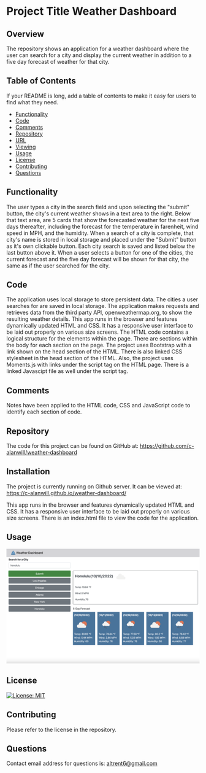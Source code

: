 # Project Title Weather Dashboard
## Overview 

The repository shows an application for a weather dashboard where the user can search for a city and display the current weather in addition to a five day forecast of weather for that city.  

## Table of Contents 

If your README is long, add a table of contents to make it easy for users to find what they need.

- [Functionality](#functionality)
- [Code](#code)
- [Comments](#comments)
- [Repository](#repository)
- [URL](#url)
- [Viewing](#viewing)
- [Usage](#usage)
- [License](#license)
- [Contributing](#contributing)
- [Questions](#questions)

## Functionality 

The user types a city in the search field and upon selecting the "submit" button, the city's current weather shows in a text area to the right.  Below that text area, are 5 cards that show the forecasted weather for the next five days thereafter, including the forecast for the temperature in farenheit, wind speed in MPH, and the humidity.  When a search of a city is complete, that city's name is stored in local storage and placed under the "Submit" button as it's own clickable button.  Each city search is saved and listed below the last button above it.  When a user selects a button for one of the cities, the current forecast and the five day forecast will be shown for that city, the same as if the user searched for the city.

## Code 

The application uses local storage to store persistent data.  The cities a user searches for are saved in local storage.  The application makes requests and retrieves data from the third party API, openweathermap.org, to show the resulting weather details. This app runs in the browser and features dynamically updated HTML and CSS.  It has a responsive user interface to be laid out properly on various size screens.  The HTML code contains a logical structure for the elements within the page.  There are sections within the body for each section on the page.  The project uses Bootstrap with a link shown on the head section of the HTML.  There is also linked CSS stylesheet in the head section of the HTML.  Also, the project uses Moments.js with links under the script tag on the HTML page.  There is a linked Javascipt file as well under the script tag.

##  Comments 

Notes have been applied to the HTML code, CSS and JavaScript code to identify each section of code. 

##  Repository 

The code for this project can be found on GitHub at: https://github.com/c-alanwill/weather-dashboard

## Installation

The project is currently running on Github server.  It can be viewed at: https://c-alanwill.github.io/weather-dashboard/

This app runs in the browser and features dynamically updated HTML and CSS.  It has a responsive user interface to be laid out properly on various size screens.  There is an index.html file to view the code for the application.  

## Usage 

![Weather Dashboard](../images/weather-dashboard.png)

## License 

[![License: MIT](https://img.shields.io/badge/License-MIT-yellow.svg)](https://opensource.org/licenses/MIT)

## Contributing 

Please refer to the license in the repository.

## Questions 

Contact email address for questions is: altrent6@gmail.com
